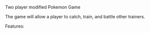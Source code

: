 Two player modified Pokemon Game

The game will allow a player to catch, train, and battle other trainers.

Features:

